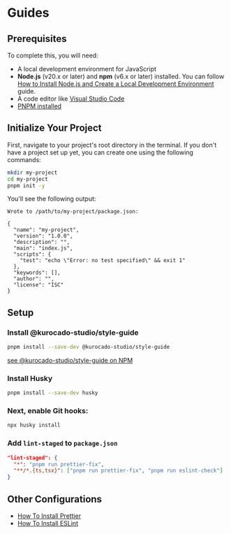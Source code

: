 <!--
 * Made with ❤️ and adobo by Kurocado Studio
 * Copyright (c) 2024. All Rights Reserved.
 *
 * Learn more about Kurocado Studio: {@link https://www.kurocado.studio}
 *
 * Explore our open-source projects: {@link https://github.com/kurocado-studio}
-->

# Guides

## Prerequisites

To complete this, you will need:

- A local development environment for JavaScript
- **Node.js** (v20.x or later) and **npm** (v6.x or later) installed. You can follow
  [How to Install Node.js and Create a Local Development Environment](https://www.digitalocean.com/community/tutorial_series/how-to-install-node-js-and-create-a-local-development-environment)
  guide.
- A code editor like [Visual Studio Code](https://code.visualstudio.com/download)
- [PNPM installed](https://pnpm.io/installation)

## Initialize Your Project

First, navigate to your project's root directory in the terminal. If you don't have a project set up
yet, you can create one using the following commands:

```bash
mkdir my-project
cd my-project
pnpm init -y
```

You'll see the following output:

```
Wrote to /path/to/my-project/package.json:

{
  "name": "my-project",
  "version": "1.0.0",
  "description": "",
  "main": "index.js",
  "scripts": {
    "test": "echo \"Error: no test specified\" && exit 1"
  },
  "keywords": [],
  "author": "",
  "license": "ISC"
}
```

## Setup

### Install @kurocado-studio/style-guide

```Bash
pnpm install --save-dev @kurocado-studio/style-guide
```

[see @kurocado-studio/style-guide on NPM](https://www.npmjs.com/package/@kurocado-studio/style-guide)

### Install Husky

```Bash
pnpm install --save-dev husky
```

### Next, enable Git hooks:

```Bash
npx husky install
```

### Add `lint-staged` to `package.json`

```json
"lint-staged": {
  "*": "pnpm run prettier-fix",
  "**/*.{ts,tsx}": ["pnpm run prettier-fix", "pnpm run eslint-check"]
}
```

## Other Configurations

- [How To Install Prettier](How-To-Install-Prettier.md)
- [How To Install ESLint](How-To-Install-ESLint.md)
